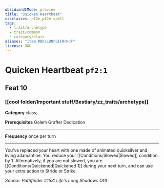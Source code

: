 ```yaml
---
obsidianUIMode: preview
title: "Quicken Heartbeat"
cssclasses: pf2e,pf2e-spell
tags:
  - trait/archetype
  - trait/common
  - category/class
aliases: "Item.RDhzLDNhGIF0rHdF"
license: OGL
---
```

# Quicken Heartbeat `pf2:1`
## Feat 10
### [[cool folder/Important stuff/Bestiary/zz_traits/archetype]]

**Category** class; 



**Prerequisites** Golem Grafter Dedication
* * *
**Frequency** once per turn

* * *

You've replaced your heart with one made of animated quicksilver and living adamantine. You reduce your [[Conditions/Slowed|Slowed]] condition by 1. Alternatively, if you are not slowed, you are [[Conditions/Quickened|Quickened 1]] during your next turn, and can use your extra action to Stride or Strike.

*Source: Pathfinder #153: Life's Long Shadows*
*OGL*